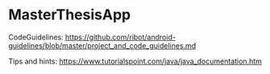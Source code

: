 # MasterThesisApp

CodeGuidelines:
https://github.com/ribot/android-guidelines/blob/master/project_and_code_guidelines.md

Tips and hints:
https://www.tutorialspoint.com/java/java_documentation.htm

